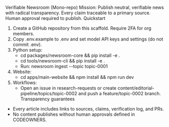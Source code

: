 Verifiable Newsroom (Mono-repo)
  Mission: Publish neutral, verifiable news with radical transparency. Every claim traceable to a primary source. Human approval required to publish.
  Quickstart
  1) Create a GitHub repository from this scaffold. Require 2FA for org members.
  2) Copy .env.example to .env and set model API keys and settings (do not commit .env).
  3) Python setup:
     - cd packages/newsroom-core && pip install -e .
     - cd tools/newsroom-cli && pip install -e .
     - Run: newsroom ingest --topic topic-0001
  4) Website:
     - cd apps/main-website && npm install && npm run dev
  5) Workflows:
     - Open an issue in research-requests or create content/editorial-pipeline/topics/topic-0002 and push a feature/topic-0002 branch.
  Transparency guarantees
  - Every article includes links to sources, claims, verification log, and PRs.
  - No content publishes without human approvals defined in CODEOWNERS.